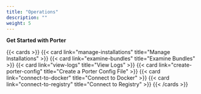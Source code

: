 ```yaml
---
title: "Operations"
description: ""
weight: 5
---
```


**Get Started with Porter**

{{< cards >}}
{{< card link="manage-installations" title="Manage Installations" >}}
{{< card link="examine-bundles" title="Examine Bundles" >}}
{{< card link="view-logs" title="View Logs" >}}
{{< card link="create-porter-config" title="Create a Porter Config File" >}}
{{< card link="connect-to-docker" title="Connect to Docker" >}}
{{< card link="connect-to-registry" title="Connect to Registry" >}}
{{< /cards >}}
